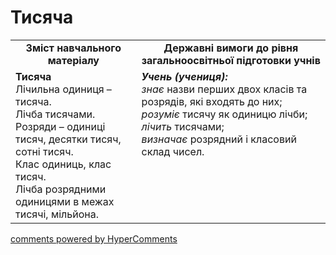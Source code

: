 <div id="hypercomments_widget" class="js-hypercomments-widget invisible"></div>

# Тисяча
<table>
  <tr>
    <td width="40%" align="center"><b>Зміст навчального матеріалу<b></td>
    <td width="60%" align="center"><b>Державні вимоги до рівня загальноосвітньої підготовки учнів</b></td>
  </tr>
  <tr>
    <td width="40%" style="vertical-align:top !important;"><b>Тисяча</b><br>
Лічильна одиниця – тисяча. <br>
Лічба тисячами.<br>
Розряди – одиниці тисяч, десятки тисяч, сотні тисяч. <br>
Клас одиниць, клас тисяч.<br> 
Лічба розрядними одиницями в межах тисячі, мільйона.<br></td>
    <td width="60%" style="vertical-align:top !important;"><i><b>Учень (учениця):</b></i><br>
<i>знає </i> назви перших двох класів та розрядів, які входять до них;<br>
<i>розуміє</i> тисячу як одиницю лічби;<br>
<i>лічить</i> тисячами; <br>
<i>визначає</i> розрядний і класовий склад чисел.<br></td>
  </tr>
</table>

<div class="js-hypercomments-container">
    <a href="http://hypercomments.com" class="hc-link" title="comments widget">comments powered by HyperComments</a>
</div>